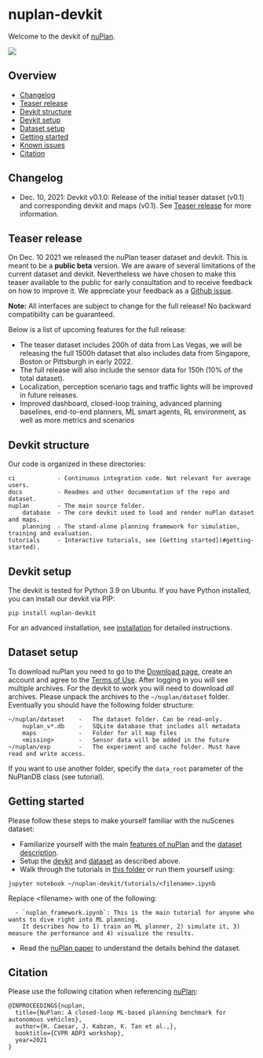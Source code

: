 # nuplan-devkit

Welcome to the devkit of [nuPlan](https://www.nuplan.org).

![](https://www.nuplan.org/static/media/nuPlan_final.3fde7586.png)

## Overview
- [Changelog](#changelog)
- [Teaser release](#teaser-release)
- [Devkit structure](#devkit-structure)
- [Devkit setup](#devkit-setup)
- [Dataset setup](#dataset-setup)
- [Getting started](#getting-started)
- [Known issues](#known-issues)
- [Citation](#citation)

## Changelog
- Dec. 10, 2021: Devkit v0.1.0: Release of the initial teaser dataset (v0.1) and corresponding devkit and maps (v0.1). See [Teaser release](#teaser-release) for more information.

## Teaser release
On Dec. 10 2021 we released the nuPlan teaser dataset and devkit. This is meant to be a **public beta** version. 
We are aware of several limitations of the current dataset and devkit. 
Nevertheless we have chosen to make this teaser available to the public for early consultation and to receive feedback on how to improve it.
We appreciate your feedback as a [Github issue](https://github.com/motional/nuplan-devkit/issues).

**Note:** All interfaces are subject to change for the full release! No backward compatibility can be guaranteed.

Below is a list of upcoming features for the full release:
- The teaser dataset includes 200h of data from Las Vegas, we will be releasing the full 1500h dataset that also includes data from Singapore, Boston or Pittsburgh in early 2022.
- The full release will also include the sensor data for 150h (10% of the total dataset).
- Localization, perception scenario tags and traffic lights will be improved in future releases.
- Improved dashboard, closed-loop training, advanced planning baselines, end-to-end planners, ML smart agents, RL environment, as well as more metrics and scenarios

## Devkit structure
Our code is organized in these directories:
```
ci            - Continuous integration code. Not relevant for average users.
docs          - Readmes and other documentation of the repo and dataset.
nuplan        - The main source folder.
    database  - The core devkit used to load and render nuPlan dataset and maps.
    planning  - The stand-alone planning framework for simulation, training and evaluation.
tutorials     - Interactive tutorials, see [Getting started](#getting-started).
```

## Devkit setup
The devkit is tested for Python 3.9 on Ubuntu. If you have Python installed, you can install our devkit via PIP:
```
pip install nuplan-devkit
```
For an advanced installation, see [installation](https://github.com/motional/nuplan-devkit/blob/master/docs/installation.md) for detailed instructions.

## Dataset setup
To download nuPlan you need to go to the [Download page](https://nuplan.org/nuplan#download), 
create an account and agree to the [Terms of Use](https://www.nuplan.org/terms-of-use).
After logging in you will see multiple archives. 
For the devkit to work you will need to download *all* archives.
Please unpack the archives to the `~/nuplan/dataset` folder.
Eventually you should have the following folder structure:
```
~/nuplan/dataset    -   The dataset folder. Can be read-only.
    nuplan_v*.db	-	SQLite database that includes all metadata
    maps	        -	Folder for all map files
    <missing>       -   Sensor data will be added in the future
~/nuplan/exp        -   The experiment and cache folder. Must have read and write access.
```
If you want to use another folder, specify the `data_root` parameter of the NuPlanDB class (see tutorial).

## Getting started
Please follow these steps to make yourself familiar with the nuScenes dataset:
- Familiarize yourself with the main [features of nuPlan](https://www.nuplan.org) and the [dataset description](https://www.nuplan.org/nuplan).
- Setup the [devkit](#dataset-setup) and [dataset](#dataset-setup) as described above.
- Walk through the tutorials in [this folder](https://github.com/motional/nuplan-devkit/blob/master/tutorials/) or run them yourself using:
```
jupyter notebook ~/nuplan-devkit/tutorials/<filename>.ipynb
```
Replace &lt;filename&gt; with one of the following:
```
  - `nuplan_framework.ipynb`: This is the main tutorial for anyone who wants to dive right into ML planning.
    It describes how to 1) train an ML planner, 2) simulate it, 3) measure the performance and 4) visualize the results.
```
- Read the [nuPlan paper](https://www.nuplan.org/publications) to understand the details behind the dataset.

## Citation
Please use the following citation when referencing [nuPlan](https://arxiv.org/abs/2106.11810):
```
@INPROCEEDINGS{nuplan, 
  title={NuPlan: A closed-loop ML-based planning benchmark for autonomous vehicles},
  author={H. Caesar, J. Kabzan, K. Tan et al.,},
  booktitle={CVPR ADP3 workshop},
  year=2021
}
```
